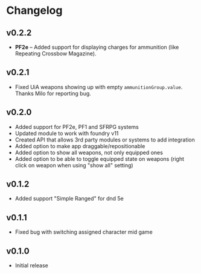 # Changelog

## v0.2.2
* **PF2e** – Added support for displaying charges for ammunition (like Repeating Crossbow Magazine).

## v0.2.1
* Fixed UiA weapons showing up with empty `ammunitionGroup.value`. Thanks Milo for reporting bug.

## v0.2.0
* Added support for PF2e, PF1 and SFRPG systems
* Updated module to work with foundry v11
* Created API that allows 3rd party modules or systems to add integration
* Added option to make app draggable/repositionable
* Added option to show all weapons, not only equipped ones
* Added option to be able to toggle equipped state on weapons (right click on weapon when using "show all" setting)

## v0.1.2
* Added support "Simple Ranged" for dnd 5e 

## v0.1.1
* Fixed bug with switching assigned character mid game 

## v0.1.0
* Initial release
